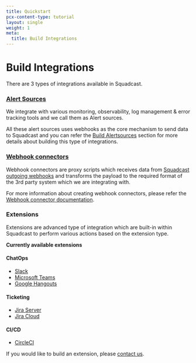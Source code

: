```yaml
---
title: Quickstart
pcx-content-type: tutorial
layout: single
weight: 1
meta:
  title: Build Integrations
---
```


# Build Integrations

There are 3 types of integrations available in Squadcast.

### [Alert Sources](./alert-sources/)

We integrate with various monitoring, observability, log management & error tracking tools and we call them as Alert sources. 

All these alert sources uses webhooks as the core mechanism to send data to Squadcast and you can refer the [Build Alertsources](./alert-sources/) section for more details about building this type of integrations.

### [Webhook connectors](/webhook-connectors/)

Webhook connectors are proxy scripts which receives data from [Squadcast outgoing webhooks](/outgoing-webhooks/) and transforms the payload to the required format of the 3rd party system which we are integrating with.

For more information about creating webhook connectors, please refer the [Webhook connector documentation](/webhook-connectors/).

### Extensions

Extensions are advanced type of integration which are built-in within Squadcast to perform various actions based on the extension type.

**Currently available extensions**

#### ChatOps
  - [Slack](https://support.squadcast.com/docs/slack)
  - [Microsoft Teams](https://support.squadcast.com/docs/msteams)
  - [Google Hangouts](https://support.squadcast.com/docs/hangouts)
#### Ticketing
  - [Jira Server](https://support.squadcast.com/docs/jira-server-on-premise)
  - [Jira Cloud](https://support.squadcast.com/docs/jira-cloud)
#### CI/CD
  - [CircleCI](https://support.squadcast.com/docs/circleci-integration)

  If you would like to build an extension, please [contact us](mailto:support@squadcast.com).